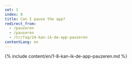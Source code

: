 ```yaml
---
set: 1
index: 8
title: Can I pause the app?
redirect_from: 
  - /pauzeren
  - /pauseren
  - /tr/faq/24-kan-ik-de-app-pauzeren
contentLang: en
---
```

{% include content/en/1-8-kan-ik-de-app-pauzeren.md %}
